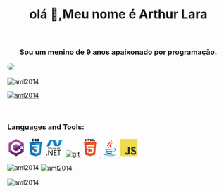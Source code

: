 <h1 align="center">olá 👋,Meu nome é Arthur Lara</h1>

<img width="100%" height="6px" src="https://user-images.githubusercontent.com/8989346/136876224-bac0a91f-63a8-45ea-b5fc-6618bddf2335.gif" >

<h3 align="center">Sou um menino de 9 anos apaixonado por programação.</h3>


<img style="border-radius: 100px;"  src="https://yt3.ggpht.com/ytc/AKedOLQYhbluVD452Fp5G6pwXnVuHxz-qOAwyivDRcaB=s88-c-k-c0x00ffffff-no-rj">


<p align="left"> <img src="https://komarev.com/ghpvc/?username=aml2014&label=Profile%20views&color=0e75b6&style=flat" alt="aml2014" /> </p>

<p align="left"> <a href="https://github.com/ryo-ma/github-profile-trophy"><img src="https://github-profile-trophy.vercel.app/?username=aml2014" alt="aml2014" /></a> </p>

<p align="left"> <a href="https://twitter.com/" target="blank"><img src="https://img.shields.io/twitter/follow/?logo=twitter&style=for-the-badge" alt="" /></a> </p>


<h3 align="left">Languages and Tools:</h3>
<p align="left"> <a href="https://www.w3schools.com/cs/" target="_blank"> <img src="https://raw.githubusercontent.com/devicons/devicon/master/icons/csharp/csharp-original.svg" alt="csharp" width="40" height="40"/> </a> <a href="https://www.w3schools.com/css/" target="_blank"> <img src="https://raw.githubusercontent.com/devicons/devicon/master/icons/css3/css3-original-wordmark.svg" alt="css3" width="40" height="40"/> </a> <a href="https://dotnet.microsoft.com/" target="_blank"> <img src="https://raw.githubusercontent.com/devicons/devicon/master/icons/dot-net/dot-net-original-wordmark.svg" alt="dotnet" width="40" height="40"/> </a> <a href="https://git-scm.com/" target="_blank"> <img src="https://www.vectorlogo.zone/logos/git-scm/git-scm-icon.svg" alt="git" width="40" height="40"/> </a> <a href="https://www.w3.org/html/" target="_blank"> <img src="https://raw.githubusercontent.com/devicons/devicon/master/icons/html5/html5-original-wordmark.svg" alt="html5" width="40" height="40"/> </a> <a href="https://www.java.com" target="_blank"> <img src="https://raw.githubusercontent.com/devicons/devicon/master/icons/java/java-original.svg" alt="java" width="40" height="40"/> </a> <a href="https://developer.mozilla.org/en-US/docs/Web/JavaScript" target="_blank"> <img src="https://raw.githubusercontent.com/devicons/devicon/master/icons/javascript/javascript-original.svg" alt="javascript" width="40" height="40"/> </a> </p>

<p><img align="left" src="https://github-readme-stats.vercel.app/api/top-langs?username=aml2014&show_icons=true&locale=en&layout=compact" alt="aml2014" /></p>

<p>&nbsp;<img align="center" src="https://github-readme-stats.vercel.app/api?username=aml2014&show_icons=true&locale=en" alt="aml2014" /></p>

<p><img align="center" src="https://github-readme-streak-stats.herokuapp.com/?user=aml2014&" alt="aml2014" /></p>

